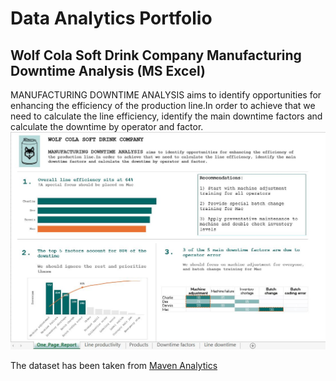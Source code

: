 # Data Analytics Portfolio

## Wolf Cola Soft Drink Company Manufacturing Downtime Analysis (MS Excel)

MANUFACTURING DOWNTIME ANALYSIS aims to identify opportunities for enhancing the efficiency of the production line.In order to achieve that we need to calculate the line efficiency, identify the main downtime factors and calculate the downtime by operator and factor.
![one_pager_wolf_cola](./.assets/wolf_cola_one_pager.JPG)

The dataset has been taken from [Maven Analytics](https://app.mavenanalytics.io/guided-projects)
